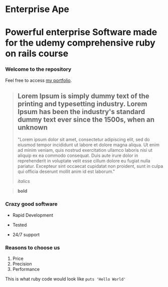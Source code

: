 Enterprise Ape
===============

Powerful enterprise Software made for the udemy comprehensive ruby on rails course
==================================================================================

### Welcome to the repository

Feel free to access [my portfolio](htpp://google.com).

> ## Lorem Ipsum is simply dummy text of the printing and typesetting industry. Lorem Ipsum has been the industry's standard dummy text ever since the 1500s, when an unknown
>
>"Lorem ipsum dolor sit amet, consectetur adipiscing elit, sed do eiusmod tempor incididunt ut labore et dolore magna aliqua. Ut enim ad minim veniam, quis nostrud exercitation ullamco laboris nisi ut aliquip ex ea commodo consequat. Duis aute irure dolor in reprehenderit in voluptate velit esse cillum dolore eu fugiat nulla pariatur. Excepteur sint occaecat cupidatat non proident, sunt in culpa qui officia deserunt mollit anim id est laborum."
>
>*italics*

>**bold**
### Crazy good software
* Rapid Development
+ Tested
- 24/7 support

### Reasons to choose us
1. Price
2. Precision
3. Performance

This is what ruby code would look like `puts 'Hello World'`

